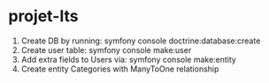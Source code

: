 # projet-lts

1) Create DB by running: symfony console doctrine:database:create
2) Create user table: symfony console make:user
3) Add extra fields to Users via: symfony console make:entity
4) Create entity Categories with ManyToOne relationship
